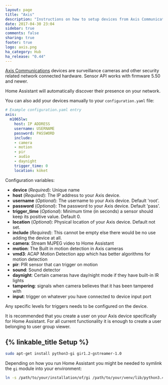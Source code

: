 ```yaml
---
layout: page
title: "Axis"
description: "Instructions on how to setup devices from Axis Communications within Home Assistant."
date: 2017-04-30 23:04
sidebar: true
comments: false
sharing: true
footer: true
logo: axis.png
ha_category: Hub
ha_release: "0.44"
---
```


[Axis Communications](https://www.axis.com/) devices are surveillance cameras and other security related network connected hardware. Sensor API works with firmware 5.50 and newer.

Home Assistant will automatically discover their presence on your network. 

You can also add your devices manually to your `configuration.yaml` file:

```yaml
# Example configuration.yaml entry
axis:
  m1065lw:
    host: IP ADDRESS
    username: USERNAME
    password: PASSWORD
    include:
    - camera
    - motion
    - pir
    - audio
    - daynight
    trigger_time: 0
    location: köket
```

Configuration variables:

- **device** (*Required*): Unique name 
- **host** (*Required*): The IP address to your Axis device.
- **username** (*Optional*): The username to your Axis device. Default 'root'.
- **password** (*Optional*): The password to your Axis device. Default 'pass'.
- **trigger_time** (*Optional*): Minimum time (in seconds) a sensor should keep its positive value. Default 0.
- **location** (*Optional*): Physical location of your Axis device. Default not set.
- **include** (*Required*): This cannot be empty else there would be no use adding the device at all.
- **camera**: Stream MJPEG video to Home Assistant
- **motion**: The Built in motion detection in Axis cameras
- **vmd3**: ACAP Motion Detection app which has better algorithms for motion detection
- **pir**: PIR sensor that can trigger on motion
- **sound**: Sound detector
- **daynight**: Certain cameras have day/night mode if they have built-in IR lights
- **tampering**: signals when camera believes that it has been tampered with
- **input**: trigger on whatever you have connected to device input port

<p class='note'>
Any specific levels for triggers needs to be configured on the device.
</p>

<p class='note'>
  It is recommended that you create a user on your Axis device specifically for Home Assistant. For all current functionality it is enough to create a user belonging to user group viewer.
</p>

## {% linkable_title Setup %}

```bash
sudo apt-get install python3-gi gir1.2-gstreamer-1.0
```

Depending on how you run Home Assistant you might be needed to symlink the `gi` module into your environment:

```bash
ln -s /path/to/your/installation/of/gi /path/to/your/venv/lib/python3.4/site-packages
```
